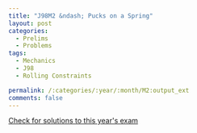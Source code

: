 ```yaml
---
title: "J98M2 &ndash; Pucks on a Spring"
layout: post
categories:
  - Prelims
  - Problems
tags:
  - Mechanics
  - J98
  - Rolling Constraints

permalink: /:categories/:year/:month/M2:output_ext
comments: false
---
```

<object data="1998J2M.pdf" type="application/pdf" width="100%" height="500"></object>
<div class="message"><a href='https://princetonprelim.com/prelim/0/'>Check for solutions to this year's exam</a></div>